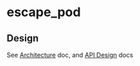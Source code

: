 # escape_pod

## Design
See [Architecture](https://confluence.spectralogic.com/display/ds3clientsdk/Escape+Pod+Architecture) doc, and [API Design](https://confluence.spectralogic.com/display/ds3clientsdk/API+Design) docs
